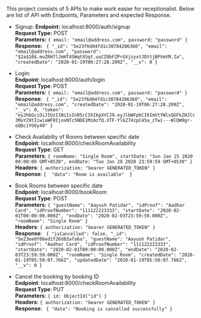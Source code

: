 This project consists of 5 APIs to make work easier for receptionalist. Below are list of API with Endpoints, Parameters and expected Response.

- Signup:
**Endpoint:**  localhost:8000/auth/signup <br/>
**Request Type:** POST <br/>
**Parameters:** ```{
    email: "email@address.com",
    password: "password"
}``` <br/>
**Response:**  ``` {
        "_id": "5e23f6d04fd1c30784206360",
        "email": "email@address.com",
        "password": "$2a$10$.muZRH7lJmHT4SWqtXSqt.uuCZ0bFZPrGVjzyxtJDttjBPVmYM.Ia",
        "createdDate": "2020-01-19T06:27:28.209Z",
        "__v": 0
}``` <br/>

- Login: <br/>
**Endpoint**: localhost:8000/auth/login <br/>
**Request Type**: POST <br/>
**Parameters**: ```{
    email: "email@address.com",
    password: "password"
}``` <br/>
**Response**: ``` {
        "_id": "5e23f6d04fd1c30784206360",
        "email": "email@address.com",
        "createdDate": "2020-01-19T06:27:28.209Z",
        "__v": 0,
        "token":
        "eyJhbGciOiJIUzI1NiIsInR5cCI6IkpXVCJ9.eyJlbWFpbCI6ImVtYWlsQGFkZHJlc3MuY29tIiwiaWF0IjoxNTc5NDE1MzAzfQ.XTF-YlkZ74zpC45a_zTwi---WlQW9gr-oQQciYG6y40"
}``` <br/>

- Check Availabilty of Rooms between specific date <br/>
**Endpoint**: localhost:8000/checkRoomAvailability <br/>
**Request Type**: GET <br/>
**Parameters**: ```{
    roomName: "Single Room",
    startDate: "Sun Jan 25 2020 00:00:00 GMT+0530",
    endDate: "Tue Jan 28 2020 23:59:59 GMT+0530"
}```<br/>
**Headers**: ```{
    authorization: "bearer GENERATED_TOKEN"
}``` <br/>
**Response**:  ```{ 
        "data": "Room is available" 
    }``` <br/>

- Book Rooms between specific date <br/>
**Endpoint**: localhost:8000/bookRoom <br/>
**Request Type**: POST <br/>
**Parameters**: ```{
	"guestName": "Aayush Patidar",
    "idProof": "Aadhar Card",
    "idProofNumber": "111122223333",
    "startDate": "2020-02-01T00:00:00.000Z",
    "endDate": "2020-02-03T23:59:59.000Z",
    "roomName": "Single Room"
}``` <br/>
**Headers**: ```{
    authorization: "bearer GENERATED_TOKEN"
}``` <br/>
**Response**: ``` {
        "isCancelled": false,
        "_id": "5e23ee0f06ed1f26d83afa6a",
        "guestName": "Aayush Patidar",
        "idProof": "Aadhar Card",
        "idProofNumber": "111122223333",
        "startDate": "2020-02-01T00:00:00.000Z",
        "endDate": "2020-02-03T23:59:59.000Z",
        "roomName": "Single Room",
        "createdDate": "2020-01-19T05:50:07.766Z",
        "updatedDate": "2020-01-19T05:50:07.766Z",
        "__v": 0
}``` <br/>

- Cancel the booking by booking ID <br/>
**Endpoint**: localhost:8000/checkRoomAvailability <br/>
**Request Type**: PUT <br/>
**Parameters**: ```{
    id: ObjectId("id")
}``` <br/>
**Headers**: ```{
    authorization: "bearer GENERATED_TOKEN"
}``` <br/>
**Response**: ``` {
        "data": "Booking is cancelled successfully"
}``` <br/>